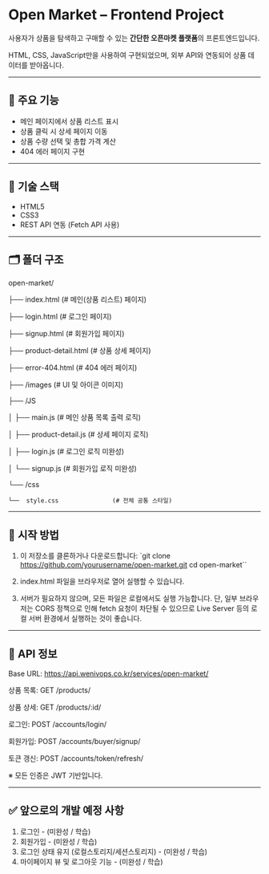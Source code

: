 # Open Market – Frontend Project

사용자가 상품을 탐색하고 구매할 수 있는 **간단한 오픈마켓 플랫폼**의 프론트엔드입니다.  

HTML, CSS, JavaScript만을 사용하여 구현되었으며, 외부 API와 연동되어 상품 데이터를 받아옵니다.

---

## 📌 주요 기능

- 메인 페이지에서 상품 리스트 표시
- 상품 클릭 시 상세 페이지 이동
- 상품 수량 선택 및 총합 가격 계산
- 404 에러 페이지 구현

---

## 🔧 기술 스택

- HTML5  
- CSS3  
- REST API 연동 (Fetch API 사용)

---

## 🗂️ 폴더 구조

open-market/

├── index.html              (# 메인(상품 리스트) 페이지)

├── login.html              (# 로그인 페이지)

├── signup.html             (# 회원가입 페이지)

├── product-detail.html     (# 상품 상세 페이지)

├── error-404.html          (# 404 에러 페이지)

├── /images                 (# UI 및 아이콘 이미지)

├── /JS

│   ├── main.js             (# 메인 상품 목록 출력 로직)

│   ├── product-detail.js   (# 상세 페이지 로직)

│   ├── login.js            (# 로그인 로직 미완성)

│   └── signup.js           (# 회원가입 로직 미완성)

└── /css

    └──  style.css               (# 전체 공통 스타일)

---

## 🚀 시작 방법

1. 이 저장소를 클론하거나 다운로드합니다:
`git clone https://github.com/yourusername/open-market.git
cd open-market``

2. index.html 파일을 브라우저로 열어 실행할 수 있습니다.

3. 서버가 필요하지 않으며, 모든 파일은 로컬에서도 실행 가능합니다. 단, 일부 브라우저는 CORS 정책으로 인해 fetch 요청이 차단될 수 있으므로 Live Server 등의 로컬 서버 환경에서 실행하는 것이 좋습니다.

---

## 🔐 API 정보

Base URL: https://api.wenivops.co.kr/services/open-market/

상품 목록: GET /products/

상품 상세: GET /products/:id/

로그인: POST /accounts/login/

회원가입: POST /accounts/buyer/signup/

토큰 갱신: POST /accounts/token/refresh/

※ 모든 인증은 JWT 기반입니다.

---

## ✅ 앞으로의 개발 예정 사항

1. 로그인 - (미완성 / 학습)
2. 회원가입 - (미완성 / 학습)
3. 로그인 상태 유지 (로컬스토리지/세션스토리지) - (미완성 / 학습)
4. 마이페이지 뷰 및 로그아웃 기능 - (미완성 / 학습)
